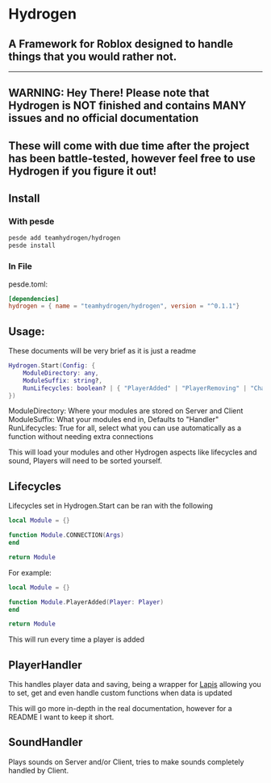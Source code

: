 # Hydrogen

## A Framework for Roblox designed to handle things that you would rather not.

---

## WARNING: Hey There! Please note that Hydrogen is NOT finished and contains MANY issues and no official documentation

## These will come with due time after the project has been battle-tested, however feel free to use Hydrogen if you figure it out!

## Install

### With pesde

```sh
pesde add teamhydrogen/hydrogen
pesde install
```

### In File

pesde.toml:

```toml
[dependencies]
hydrogen = { name = "teamhydrogen/hydrogen", version = "^0.1.1"}
```

## Usage:

These documents will be very brief as it is just a readme

```lua
Hydrogen.Start(Config: {
	ModuleDirectory: any,
	ModuleSuffix: string?,
	RunLifecycles: boolean? | { "PlayerAdded" | "PlayerRemoving" | "CharacterAdded" | "Heartbeat" | "RenderStepped" }?,
})
```

ModuleDirectory: Where your modules are stored on Server and Client
ModuleSuffix: What your modules end in, Defaults to "Handler"
RunLifecycles: True for all, select what you can use automatically as a function without needing extra connections

This will load your modules and other Hydrogen aspects like lifecycles and sound, Players will need to be sorted yourself.

## Lifecycles

Lifecycles set in Hydrogen.Start can be ran with the following

```lua
local Module = {}

function Module.CONNECTION(Args)
end

return Module
```

For example:

```lua
local Module = {}

function Module.PlayerAdded(Player: Player)
end

return Module
```

This will run every time a player is added

## PlayerHandler

This handles player data and saving, being a wrapper for [Lapis](https://nezuo.github.io/lapis/) allowing you to set, get and even handle custom functions when data is updated

This will go more in-depth in the real documentation, however for a README I want to keep it short.

## SoundHandler

Plays sounds on Server and/or Client, tries to make sounds completely handled by Client.
